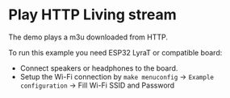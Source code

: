 # Play HTTP Living stream

The demo plays a m3u downloaded from HTTP. 

To run this example you need ESP32 LyraT or compatible board:

- Connect speakers or headphones to the board. 
- Setup the Wi-Fi connection by `make menuconfig` -> `Example configuration` -> Fill Wi-Fi SSID and Password
